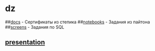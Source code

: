 # dz
##[docs](docs) - Сертификаты из степика
##[notebooks](notebooks) - Задания из пайтона
##[screens](screens) - Задания по  SQL
## [presentation](https://prezi.com/view/T2HNzFO9AXhUD07Fc2Dd/)
